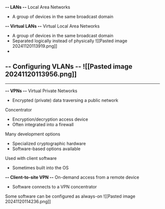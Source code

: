 **-- LANs --**
Local Area Networks
- A group of devices in the same broadcast domain

**-- Virtual LANs --**
Virtual Local Area Networks
- A group of devices in the same broadcast domain
- Separated logically instead of physically
![[Pasted image 20241120113919.png]]
- 

**-- Configuring VLANs --**
![[Pasted image 20241120113956.png]]
- 
---
**-- VPNs --**
Virtual Private Networks
- Encrypted (private) data traversing a public network

Concentrator
- Encryption/decryption access device
- Often integrated into a firewall

Many development options
- Specialized cryptographic hardware
- Software-based options available

Used with client software
- Sometimes built into the OS

**-- Client-to-site VPN --**
On-demand access from a remote device
- Software connects to a VPN concentrator

Some software can be configured as always-on
![[Pasted image 20241120114236.png]]
